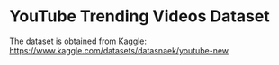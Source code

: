 # YouTube Trending Videos Dataset

The dataset is obtained from Kaggle: https://www.kaggle.com/datasets/datasnaek/youtube-new
